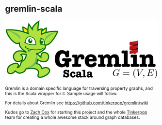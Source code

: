 gremlin-scala
=============

![logo](https://github.com/mpollmeier/gremlin-scala/raw/master/doc/images/gremlin-scala-logo.png)

Gremlin is a domain specific language for traversing property graphs, and this is the Scala wrapper for it. Sample usage will follow.

For details about Gremlin see https://github.com/tinkerpop/gremlin/wiki

Kudos go to [Zach Cox](http://theza.ch) for starting this project and the whole [Tinkerpop](http://www.tinkerpop.com) team for creating a whole awesome stack around graph databases.
